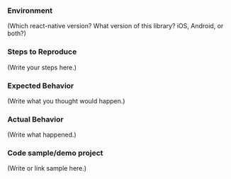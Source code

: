 <!--
  READ THROUGH THE QUESTIONS BEFORE CREATING A NEW ISSUES:

  * Is visitors/screens not showing up on GA? Read this guide: https://github.com/thanhcuong1990/react-native-google-analytics/wiki/Creating-a-Google-Analytics-property-for-mobile-analytics
  Also, if you're using tracker.dryRun(true) then nothing will show up. Please read the docs.

  * Is your error: "TypeError: Cannot read property 'trackScreen' of undefined"
  Or some other property than trackScreen? 99% of the time that is because of failure during installation or linking.
  Please try again, and review the manual installation guide:
  https://github.com/thanhcuong1990/react-native-google-analytics/wiki/Manual-installation
  Are you using Expo/create-react-native-app? This library does not work with Expo.
  Are you getting this error while running tests? You have to mock the library.

  * Build errors on Android, see: https://github.com/thanhcuong1990/react-native-google-analytics-bridge/wiki/Android-build-problems

  Finally, please search through issues before creating new ones.
-->

### Environment

(Which react-native version? What version of this library? iOS, Android, or both?)

### Steps to Reproduce

(Write your steps here.)

### Expected Behavior

(Write what you thought would happen.)

### Actual Behavior

(Write what happened.)

### Code sample/demo project

(Write or link sample here.)
